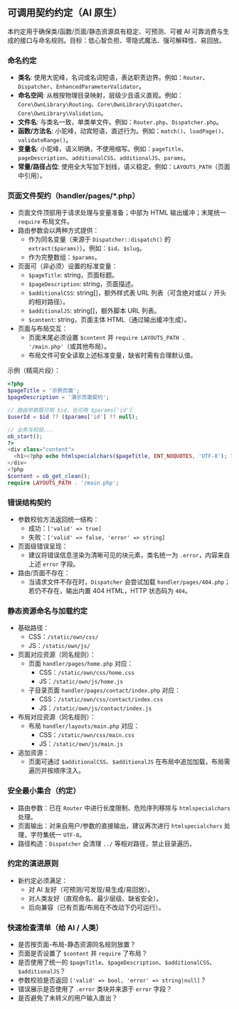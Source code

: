 ## 可调用契约约定（AI 原生）

本约定用于确保类/函数/页面/静态资源具有稳定、可预测、可被 AI 可靠消费与生成的接口与命名规则。目标：低心智负担、零隐式魔法、强可解释性、易回放。

### 命名约定

- **类名**: 使用大驼峰，名词或名词短语，表达职责边界。例如：`Router`、`Dispatcher`、`EnhancedParameterValidator`。
- **命名空间**: 从根按物理目录映射，层级少且语义直观。例如：`Core\OwnLibrary\Routing`、`Core\OwnLibrary\Dispatcher`、`Core\OwnLibrary\Validation`。
- **文件名**: 与类名一致，单类单文件。例如：`Router.php`、`Dispatcher.php`。
- **函数/方法名**: 小驼峰，动宾短语，直述行为。例如：`match()`、`loadPage()`、`validateRange()`。
- **变量名**: 小驼峰，语义明确，不使用缩写。例如：`pageTitle`、`pageDescription`、`additionalCSS`、`additionalJS`、`params`。
- **常量/路径占位**: 使用全大写加下划线，语义稳定。例如：`LAYOUTS_PATH`（页面中引用）。

### 页面文件契约（handler/pages/*.php）

- 页面文件顶部用于请求处理与变量准备；中部为 HTML 输出缓冲；末尾统一 `require` 布局文件。
- 路由参数会以两种方式提供：
  - 作为同名变量（来源于 `Dispatcher::dispatch()` 的 `extract($params)`）。例如：`$id`、`$slug`。
  - 作为完整数组：`$params`。
- 页面可（非必须）设置的标准变量：
  - `$pageTitle`: string，页面标题。
  - `$pageDescription`: string，页面描述。
  - `$additionalCSS`: string[]，额外样式表 URL 列表（可含绝对或以 `/` 开头的相对路径）。
  - `$additionalJS`: string[]，额外脚本 URL 列表。
  - `$content`: string，页面主体 HTML（通过输出缓冲生成）。
- 页面与布局交互：
  - 页面末尾必须设置 `$content` 并 `require LAYOUTS_PATH . '/main.php'`（或其他布局）。
  - 布局文件可安全读取上述标准变量，缺省时需有合理默认值。

示例（精简片段）：

```php
<?php
$pageTitle = '示例页面';
$pageDescription = '演示页面契约';

// 路由参数既可用 $id，也可用 $params['id']
$userId = $id ?? ($params['id'] ?? null);

// 业务与校验...
ob_start();
?>
<div class="content">
  <h1><?php echo htmlspecialchars($pageTitle, ENT_NOQUOTES, 'UTF-8'); ?></h1>
</div>
<?php
$content = ob_get_clean();
require LAYOUTS_PATH . '/main.php';
```

### 错误结构契约

- 参数校验方法返回统一结构：
  - 成功：`['valid' => true]`
  - 失败：`['valid' => false, 'error' => string]`
- 页面级错误呈现：
  - 建议将错误信息渲染为清晰可见的块元素，类名统一为 `.error`，内容来自上述 `error` 字段。
- 路由/页面不存在：
  - 当请求文件不存在时，`Dispatcher` 会尝试加载 `handler/pages/404.php`；若仍不存在，输出内置 404 HTML，HTTP 状态码为 `404`。

### 静态资源命名与加载约定

- 基础路径：
  - CSS：`/static/own/css/`
  - JS：`/static/own/js/`
- 页面对应资源（同名规则）：
  - 页面 `handler/pages/home.php` 对应：
    - CSS：`/static/own/css/home.css`
    - JS：`/static/own/js/home.js`
  - 子目录页面 `handler/pages/contact/index.php` 对应：
    - CSS：`/static/own/css/contact/index.css`
    - JS：`/static/own/js/contact/index.js`
- 布局对应资源（同名规则）：
  - 布局 `handler/layouts/main.php` 对应：
    - CSS：`/static/own/css/main.css`
    - JS：`/static/own/js/main.js`
- 追加资源：
  - 页面可通过 `$additionalCSS`、`$additionalJS` 在布局中追加加载，布局需遍历并按顺序注入。

### 安全最小集合（约定）

- 路由参数：已在 `Router` 中进行长度限制、危险序列移除与 `htmlspecialchars` 处理。
- 页面输出：对来自用户/参数的直接输出，建议再次进行 `htmlspecialchars` 处理，字符集统一 `UTF-8`。
- 路径构造：`Dispatcher` 会清理 `../` 等相对路径，禁止目录遍历。

### 约定的演进原则

- 新约定必须满足：
  - 对 AI 友好（可预测/可发现/易生成/易回放）。
  - 对人类友好（直观命名、最少层级、缺省安全）。
  - 后向兼容（已有页面/布局在不改动下仍可运行）。

### 快速检查清单（给 AI / 人类）

- 是否按页面-布局-静态资源同名规则放置？
- 页面是否设置了 `$content` 并 `require` 了布局？
- 是否使用了统一的 `$pageTitle`、`$pageDescription`、`$additionalCSS`、`$additionalJS`？
- 参数校验是否返回 `['valid' => bool, 'error' => string|null]`？
- 错误展示是否使用了 `.error` 类块并来源于 `error` 字段？
- 是否避免了未转义的用户输入直出？


